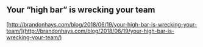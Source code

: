 ## Your “high bar” is wrecking your team
  
  [http://brandonhays.com/blog/2018/06/19/your-high-bar-is-wrecking-your-team/](http://brandonhays.com/blog/2018/06/19/your-high-bar-is-wrecking-your-team/)